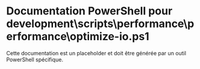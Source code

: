 # Documentation PowerShell pour development\scripts\performance\performance\optimize-io.ps1

Cette documentation est un placeholder et doit être générée par un outil PowerShell spécifique.
